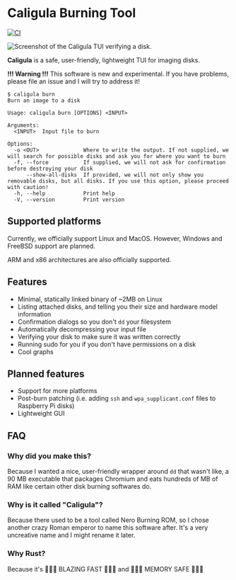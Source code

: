 # Caligula Burning Tool

[![CI](https://github.com/ifd3f/caligula/actions/workflows/ci.yml/badge.svg)](https://github.com/ifd3f/caligula/actions/workflows/ci.yml)

![Screenshot of the Caligula TUI verifying a disk.](./images/verifying.png)

**Caligula** is a safe, user-friendly, lightweight TUI for imaging disks.

**!!! Warning !!!** This software is new and experimental. If you have problems, please file an issue and I will try to address it!

```
$ caligula burn
Burn an image to a disk

Usage: caligula burn [OPTIONS] <INPUT>

Arguments:
  <INPUT>  Input file to burn

Options:
  -o <OUT>              Where to write the output. If not supplied, we will search for possible disks and ask you for where you want to burn
  -f, --force           If supplied, we will not ask for confirmation before destroying your disk
      --show-all-disks  If provided, we will not only show you removable disks, but all disks. If you use this option, please proceed with caution!
  -h, --help            Print help
  -V, --version         Print version
```

## Supported platforms

Currently, we officially support Linux and MacOS. However, Windows and FreeBSD support are planned.

ARM and x86 architectures are also officially supported.

## Features

- Minimal, statically linked binary of ~2MB on Linux
- Listing attached disks, and telling you their size and hardware model information
- Confirmation dialogs so you don't `dd` your filesystem
- Automatically decompressing your input file
- Verifying your disk to make sure it was written correctly
- Running sudo for you if you don't have permissions on a disk
- Cool graphs

## Planned features

- Support for more platforms
- Post-burn patching (i.e. adding `ssh` and `wpa_supplicant.conf` files to Raspberry Pi disks)
- Lightweight GUI

## FAQ

### Why did you make this?

Because I wanted a nice, user-friendly wrapper around `dd` that wasn't like, a 90 MB executable that packages Chromium and eats hundreds of MB of RAM like certain other disk burning softwares do.

### Why is it called "Caligula"?

Because there used to be a tool called Nero Burning ROM, so I chose another crazy Roman emperor to name this software after. It's a very uncreative name and I might rename it later.

### Why Rust?

Because it's 🚀🚀🚀 BLAZING FAST 🚀🚀🚀 and 💾💾💾 MEMORY SAFE 💾💾💾
